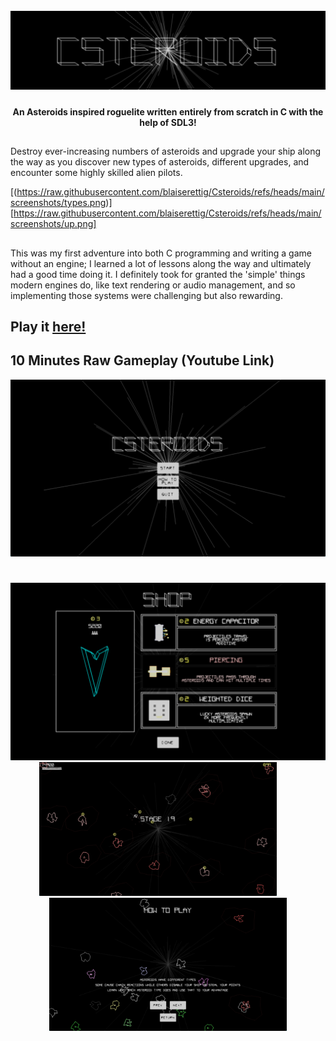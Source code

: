 <h1 align="center">
  <br>
  <a href="https://github.com/blaiserettig/Csteroids"><img src="https://raw.githubusercontent.com/blaiserettig/Csteroids/refs/heads/main/screenshots/6.png" alt="Csteroids logo"></a>
</h1>

<h4 align="center">An Asteroids inspired roguelite written entirely from scratch in C with the help of SDL3!</h4>

##

Destroy ever-increasing numbers of asteroids and upgrade your ship along the way as you discover new types of asteroids, different upgrades, and encounter some highly skilled alien pilots.

[(https://raw.githubusercontent.com/blaiserettig/Csteroids/refs/heads/main/screenshots/types.png)]
[https://raw.githubusercontent.com/blaiserettig/Csteroids/refs/heads/main/screenshots/up.png]

##

This was my first adventure into both C programming and writing a game without an engine; I learned a lot of lessons along the way and ultimately had a good time doing it. I definitely took for granted the 'simple' things modern engines do, like text rendering or audio management, and so implementing those systems were challenging but also rewarding.

## Play it [here!](https://alx-r.itch.io/csteroids)

## 10 Minutes Raw Gameplay (Youtube Link)
[![Gameplay](https://raw.githubusercontent.com/blaiserettig/Csteroids/refs/heads/main/screenshots/1.png)](https://youtu.be/QF_hU9Bs-Q4)

<h1></h1>
<p align="center">
  <img src="https://raw.githubusercontent.com/blaiserettig/Csteroids/refs/heads/main/screenshots/3.png">
  <img src="https://raw.githubusercontent.com/blaiserettig/Csteroids/refs/heads/main/screenshots/4.png" width="380">&nbsp;&nbsp; &nbsp;&nbsp; &nbsp;&nbsp;<img src="https://raw.githubusercontent.com/blaiserettig/Csteroids/refs/heads/main/screenshots/2.png" width="380">
</p>
<h1></h1>
